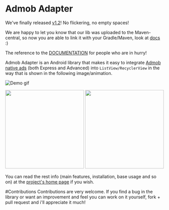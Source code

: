 Admob Adapter
======================

We've finally released [v1.2](https://github.com/clockbyte/admobadapter/releases/tag/v1.2)! No flickering, no empty spaces!

We are happy to let you know that our lib was uploaded to the Maven-central, so now you are able to link it with your Gradle/Maven, look at [docs](https://github.com/clockbyte/admobadapter/wiki/Installation) :)

The reference to the [DOCUMENTATION](https://github.com/clockbyte/admobadapter/wiki/Cookbook) for people who are in hurry!

Admob Adapter is an Android library that makes it easy to integrate [Admob native ads](https://firebase.google.com/docs/admob/android/native) (both Express and Advanced) into ```ListView/RecyclerView``` in the way that is shown in the following image/animation.

![](https://raw.githubusercontent.com/clockbyte/admobadapter/master/screenshots/ezgif.com-gif-maker.gif "Demo gif")

<img src="https://raw.githubusercontent.com/clockbyte/admobadapter/master/screenshots/device-2015-08-28-012121.png" width="250"> <img src="https://raw.githubusercontent.com/clockbyte/admobadapter/master/screenshots/Screenshot_20160809-183435.png" width="250"> 

You can read the rest info (main features, installation, base usage and so on) at the [project's home page](https://github.com/clockbyte/admobadapter/wiki/Home) if you wish.

#Contributions
Contributions are very welcome. If you find a bug in the library or want an improvement and feel you can work on it yourself, fork + pull request and i'll appreciate it much!
